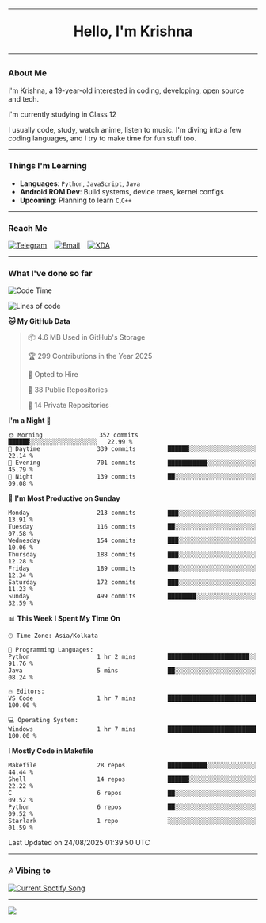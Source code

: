 <h1 align="center"><hr>Hello, I'm Krishna<hr></h1>

### About Me

I'm Krishna, a 19-year-old interested in coding, developing, open source and tech.

I'm currently studying in Class 12

I usually code, study, watch anime, listen to music. I'm diving into a few coding languages, and I try to make time for fun stuff too.

---

### Things I'm Learning

- **Languages**: `Python`, `JavaScript`, `Java`
- **Android ROM Dev**: Build systems, device trees, kernel configs
- **Upcoming**: Planning to learn `C`,`C++`
 
---

### Reach Me
<a href="https://telegram.me/pure_soul_kk"><img src="https://img.shields.io/badge/Telegram-2CA5E0?style=flat-square&logo=telegram&logoColor=white" alt="Telegram"/></a>&nbsp;&nbsp;&nbsp;
<a href="mailto:krishnakripa34567@gmail.com"><img src="https://img.shields.io/badge/Email-D14836?style=flat-square&logo=gmail&logoColor=white" alt="Email"/></a>&nbsp;&nbsp;&nbsp;
<a href="https://xdaforums.com/m/pure-soul-kk.12553929/"><img src="https://img.shields.io/badge/XDA-F59714?style=flat-square&logo=xda-developers&logoColor=white" alt="XDA"/></a>

---

### What I've done so far

<!--START_SECTION:waka-->
![Code Time](http://img.shields.io/badge/Code%20Time-10%20hrs%209%20mins-blue)

![Lines of code](https://img.shields.io/badge/From%20Hello%20World%20I%27ve%20Written-604.8%20thousand%20lines%20of%20code-blue)

**🐱 My GitHub Data** 

> 📦 4.6 MB Used in GitHub's Storage 
 > 
> 🏆 299 Contributions in the Year 2025
 > 
> 💼 Opted to Hire
 > 
> 📜 38 Public Repositories 
 > 
> 🔑 14 Private Repositories 
 > 
**I'm a Night 🦉** 

```text
🌞 Morning                352 commits         ██████░░░░░░░░░░░░░░░░░░░   22.99 % 
🌆 Daytime                339 commits         ██████░░░░░░░░░░░░░░░░░░░   22.14 % 
🌃 Evening                701 commits         ███████████░░░░░░░░░░░░░░   45.79 % 
🌙 Night                  139 commits         ██░░░░░░░░░░░░░░░░░░░░░░░   09.08 % 
```
📅 **I'm Most Productive on Sunday** 

```text
Monday                   213 commits         ███░░░░░░░░░░░░░░░░░░░░░░   13.91 % 
Tuesday                  116 commits         ██░░░░░░░░░░░░░░░░░░░░░░░   07.58 % 
Wednesday                154 commits         ███░░░░░░░░░░░░░░░░░░░░░░   10.06 % 
Thursday                 188 commits         ███░░░░░░░░░░░░░░░░░░░░░░   12.28 % 
Friday                   189 commits         ███░░░░░░░░░░░░░░░░░░░░░░   12.34 % 
Saturday                 172 commits         ███░░░░░░░░░░░░░░░░░░░░░░   11.23 % 
Sunday                   499 commits         ████████░░░░░░░░░░░░░░░░░   32.59 % 
```


📊 **This Week I Spent My Time On** 

```text
🕑︎ Time Zone: Asia/Kolkata

💬 Programming Languages: 
Python                   1 hr 2 mins         ███████████████████████░░   91.76 % 
Java                     5 mins              ██░░░░░░░░░░░░░░░░░░░░░░░   08.24 % 

🔥 Editors: 
VS Code                  1 hr 7 mins         █████████████████████████   100.00 % 

💻 Operating System: 
Windows                  1 hr 7 mins         █████████████████████████   100.00 % 
```

**I Mostly Code in Makefile** 

```text
Makefile                 28 repos            ███████████░░░░░░░░░░░░░░   44.44 % 
Shell                    14 repos            ██████░░░░░░░░░░░░░░░░░░░   22.22 % 
C                        6 repos             ██░░░░░░░░░░░░░░░░░░░░░░░   09.52 % 
Python                   6 repos             ██░░░░░░░░░░░░░░░░░░░░░░░   09.52 % 
Starlark                 1 repo              ░░░░░░░░░░░░░░░░░░░░░░░░░   01.59 % 
```




 Last Updated on 24/08/2025 01:39:50 UTC
<!--END_SECTION:waka-->

---

### 🎶 Vibing to

<a href="https://open.spotify.com/user/6y2iwhip99wg1mgyrl7gyphpq">
  <img
    src="https://puresoulkk.pythonanywhere.com?theme=dark&eq_color=rainbow"
    alt="Current Spotify Song"
  />
</a>

---

<img src="https://komarev.com/ghpvc/?username=pure-soul-kk&label=Profile%20Views&color=000000&style=flat">
